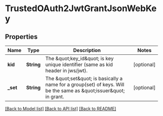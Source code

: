 # TrustedOAuth2JwtGrantJsonWebKey

## Properties
Name | Type | Description | Notes
------------ | ------------- | ------------- | -------------
**kid** | **String** | The \&quot;key_id\&quot; is key unique identifier (same as kid header in jws/jwt). | [optional] 
**_set** | **String** | The \&quot;set\&quot; is basically a name for a group(set) of keys. Will be the same as \&quot;issuer\&quot; in grant. | [optional] 

[[Back to Model list]](../README.md#documentation-for-models) [[Back to API list]](../README.md#documentation-for-api-endpoints) [[Back to README]](../README.md)


